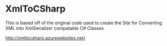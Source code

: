 XmlToCSharp
===========

This is based off of the original code used to create the Site for Converting XML into XmlSerializer compatable C# Classes

http://xmltocsharp.azurewebsites.net/
